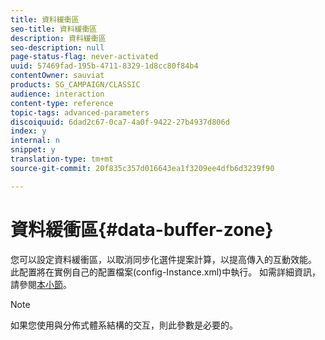 ```yaml
---
title: 資料緩衝區
seo-title: 資料緩衝區
description: 資料緩衝區
seo-description: null
page-status-flag: never-activated
uuid: 57469fad-195b-4711-8329-1d8cc80f84b4
contentOwner: sauviat
products: SG_CAMPAIGN/CLASSIC
audience: interaction
content-type: reference
topic-tags: advanced-parameters
discoiquuid: 6dad2c67-0ca7-4a0f-9422-27b4937d806d
index: y
internal: n
snippet: y
translation-type: tm+mt
source-git-commit: 20f835c357d016643ea1f3209ee4dfb6d3239f90

---
```



# 資料緩衝區{#data-buffer-zone}

您可以設定資料緩衝區，以取消同步化選件提案計算，以提高傳入的互動效能。 此配置將在實例自己的配置檔案(config-Instance.xml)中執行。 如需詳細資訊，請參閱[本小節](../../installation/using/interaction---data-buffer.md)。

>[!NOTE]
>
>如果您使用與分佈式體系結構的交互，則此參數是必要的。

